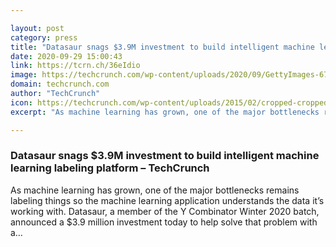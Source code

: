 ```yaml
---

layout: post
category: press
title: "Datasaur snags $3.9M investment to build intelligent machine learning labeling platform"
date: 2020-09-29 15:00:43
link: https://tcrn.ch/36eIdio
image: https://techcrunch.com/wp-content/uploads/2020/09/GettyImages-671392904.jpg?w=600
domain: techcrunch.com
author: "TechCrunch"
icon: https://techcrunch.com/wp-content/uploads/2015/02/cropped-cropped-favicon-gradient.png?w=180
excerpt: "As machine learning has grown, one of the major bottlenecks remains labeling things so the machine learning application understands the data it’s working with. Datasaur, a member of the Y Combinator Winter 2020 batch, announced a $3.9 million investment today to help solve that problem with a…"

---
```


### Datasaur snags $3.9M investment to build intelligent machine learning labeling platform – TechCrunch

As machine learning has grown, one of the major bottlenecks remains labeling things so the machine learning application understands the data it’s working with. Datasaur, a member of the Y Combinator Winter 2020 batch, announced a $3.9 million investment today to help solve that problem with a…